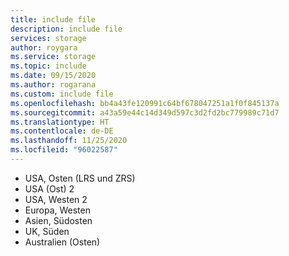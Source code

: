 ```yaml
---
title: include file
description: include file
services: storage
author: roygara
ms.service: storage
ms.topic: include
ms.date: 09/15/2020
ms.author: rogarana
ms.custom: include file
ms.openlocfilehash: bb4a43fe120991c64bf678047251a1f0f845137a
ms.sourcegitcommit: a43a59e44c14d349d597c3d2fd2bc779989c71d7
ms.translationtype: HT
ms.contentlocale: de-DE
ms.lasthandoff: 11/25/2020
ms.locfileid: "96022587"
---
```

- USA, Osten (LRS und ZRS)
- USA (Ost) 2
- USA, Westen 2
- Europa, Westen
- Asien, Südosten
- UK, Süden
- Australien (Osten)

